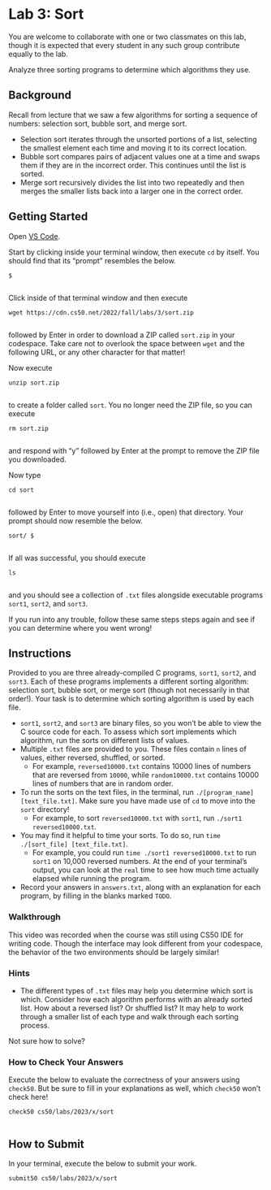# Lab 3: Sort


You are welcome to collaborate with one or two classmates on this lab, though it is expected that every student in any such group contribute equally to the lab.


Analyze three sorting programs to determine which algorithms they use.


## Background


Recall from lecture that we saw a few algorithms for sorting a sequence of numbers: selection sort, bubble sort, and merge sort.


* Selection sort iterates through the unsorted portions of a list, selecting the smallest element each time and moving it to its correct location.
* Bubble sort compares pairs of adjacent values one at a time and swaps them if they are in the incorrect order. This continues until the list is sorted.
* Merge sort recursively divides the list into two repeatedly and then merges the smaller lists back into a larger one in the correct order.


## Getting Started


Open [VS Code](https://code.cs50.io/).


Start by clicking inside your terminal window, then execute `cd` by itself. You should find that its “prompt” resembles the below.



```
$


```

Click inside of that terminal window and then execute



```
wget https://cdn.cs50.net/2022/fall/labs/3/sort.zip


```

followed by Enter in order to download a ZIP called `sort.zip` in your codespace. Take care not to overlook the space between `wget` and the following URL, or any other character for that matter!


Now execute



```
unzip sort.zip


```

to create a folder called `sort`. You no longer need the ZIP file, so you can execute



```
rm sort.zip


```

and respond with “y” followed by Enter at the prompt to remove the ZIP file you downloaded.


Now type



```
cd sort


```

followed by Enter to move yourself into (i.e., open) that directory. Your prompt should now resemble the below.



```
sort/ $


```

If all was successful, you should execute



```
ls


```

and you should see a collection of `.txt` files alongside executable programs `sort1`, `sort2`, and `sort3`.


If you run into any trouble, follow these same steps steps again and see if you can determine where you went wrong!


## Instructions


Provided to you are three already-compiled C programs, `sort1`, `sort2`, and `sort3`. Each of these programs implements a different sorting algorithm: selection sort, bubble sort, or merge sort (though not necessarily in that order!). Your task is to determine which sorting algorithm is used by each file.


* `sort1`, `sort2`, and `sort3` are binary files, so you won’t be able to view the C source code for each. To assess which sort implements which algorithm, run the sorts on different lists of values.
* Multiple `.txt` files are provided to you. These files contain `n` lines of values, either reversed, shuffled, or sorted.
	+ For example, `reversed10000.txt` contains 10000 lines of numbers that are reversed from `10000`, while `random10000.txt` contains 10000 lines of numbers that are in random order.
* To run the sorts on the text files, in the terminal, run `./[program_name] [text_file.txt]`. Make sure you have made use of `cd` to move into the `sort` directory!
	+ For example, to sort `reversed10000.txt` with `sort1`, run `./sort1 reversed10000.txt`.
* You may find it helpful to time your sorts. To do so, run `time ./[sort_file] [text_file.txt]`.
	+ For example, you could run `time ./sort1 reversed10000.txt` to run `sort1` on 10,000 reversed numbers. At the end of your terminal’s output, you can look at the `real` time to see how much time actually elapsed while running the program.
* Record your answers in `answers.txt`, along with an explanation for each program, by filling in the blanks marked `TODO`.


### Walkthrough


This video was recorded when the course was still using CS50 IDE for writing code. Though the interface may look different from your codespace, the behavior of the two environments should be largely similar!



### Hints


* The different types of `.txt` files may help you determine which sort is which. Consider how each algorithm performs with an already sorted list. How about a reversed list? Or shuffled list? It may help to work through a smaller list of each type and walk through each sorting process.


Not sure how to solve?
### How to Check Your Answers


Execute the below to evaluate the correctness of your answers using `check50`. But be sure to fill in your explanations as well, which `check50` won’t check here!



```
check50 cs50/labs/2023/x/sort


```

## How to Submit


In your terminal, execute the below to submit your work.



```
submit50 cs50/labs/2023/x/sort


```






